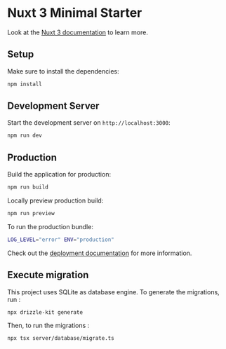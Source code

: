 # Nuxt 3 Minimal Starter

Look at the [Nuxt 3 documentation](https://nuxt.com/docs/getting-started/introduction) to learn more.

## Setup

Make sure to install the dependencies:

```bash
npm install
```

## Development Server

Start the development server on `http://localhost:3000`:

```bash
npm run dev
```

## Production

Build the application for production:

```bash
npm run build
```

Locally preview production build:

```bash
npm run preview
```

To run the production bundle:

```bash
LOG_LEVEL="error" ENV="production"
```

Check out the [deployment documentation](https://nuxt.com/docs/getting-started/deployment) for more information.

## Execute migration

This project uses SQLite as database engine.
To generate the migrations, run :

```bash
npx drizzle-kit generate
```

Then, to run the migrations :

```bash
npx tsx server/database/migrate.ts
```
